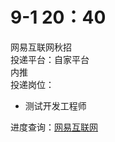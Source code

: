 # 9-1 20：40 
网易互联网秋招  
投递平台：自家平台  
内推  
投递岗位：
+ 测试开发工程师

进度查询：[网易互联网](https://campus.163.com/app/personal/apply)